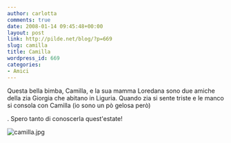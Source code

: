 ```yaml
---
author: carlotta
comments: true
date: 2008-01-14 09:45:48+00:00
layout: post
link: http://pilde.net/blog/?p=669
slug: camilla
title: Camilla
wordpress_id: 669
categories:
- Amici
---
```


Questa bella bimba, Camilla, e la sua mamma Loredana sono due amiche della zia Giorgia che abitano in Liguria.
Quando zia si sente triste e le manco si consola con Camilla (io sono un pò gelosa però)


. 
Spero tanto di conoscerla quest'estate!

![camilla.jpg](http://pilde.net/blog/wp-content/uploads/2008/01/camilla.jpg)




